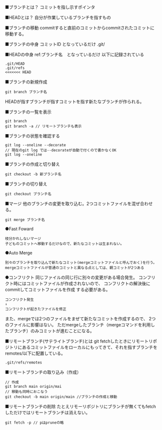 ■ブランチとは？
コミットを指し示すポインタ

■HEADとは？
自分が作業しているブランチを指すもの

■ブランチの移動
commitすると直前のコミットからcommitされたコミットに移動する。

■ブランチの中身
コミットID となっているだけ
.git/

■HEADの中身
ref:ブランチ名　となっているだけ
以下に記録されている
```
.git/HEAD
.git/refs
<<<<<<< HEAD
```

■ブランチの新規作成
```
git branch ブランチ名
```
HEADが指すブランチが指すコミットを指す新たなブランチが作られる。

■ブランチの一覧を表示
```
git branch
git branch -a // リモートブランチも表示
```

■ブランチの状態を確認する
```git
git log --oneline --decorate
// 現在のgit log では--decorateが自動で付くので書かなくOK
git log --oneline 
```

■ブランチの作成と切り替え
```
git checkout -b 新ブランチ名
```

■ブランチの切り替え
```
git checkout ブランチ名
```

■マージ
他のブランチの変更を取り込む。2つコミットファイルを混ぜ合わせる。
　　　　　　　　　　　　　　　　　　
```
git merge ブランチ名
```
●Fast Foward
```
枝分かれしないマージ
子どものコミットへ移動するだけなので、新たなコミットは生まれない。
```
●Auto Merge
```
別々のブランチを取り込んで新たなコミット(mergeコミットファイルと呼んでおく)を行う。
mergeコミットファイルが普通のコミットと異なる点としては、親コミットが2つある
```
●コンフリクト
同じファイルの同じ行に別々の変更がある場合発生。
コンフリクト時にはコミットファイルが作成されないので、
コンフリクトの解決後にcommitしてコミットファイルを作成
する必要がある。
```
コンフリクト発生
↓
コンフリクトが起きたファイルを修正
```
また、mergeでは2つのファイルをまぜて新たなコミットを作成するので、
2つのファイルに影響はない。
ただmergeしたブランチ（mergeコマンドを利用したブランチ）のみコミットが進むことになる。

■リモートブランチ(サテライトブランチ)とは
git fetchしたときにリモートリポジトリにあるコミットファイルをローカルにもってきて、それを指すブランチをremotes/以下に配置している。
```
.git/refs/remotes
```

■リモートブランチの取り込み（作成）
```
// 作成
git branch main origin/mai
// 移動も同時におこなう
git checkout -b main origin/main //ブランチの作成と移動
```

■リモートブランチの削除
たとえリモーリポジトリにブランチが無くてもfetchしただけではリモートブランチは消えない。
```
git fetch -p // pはpruneの略
```
